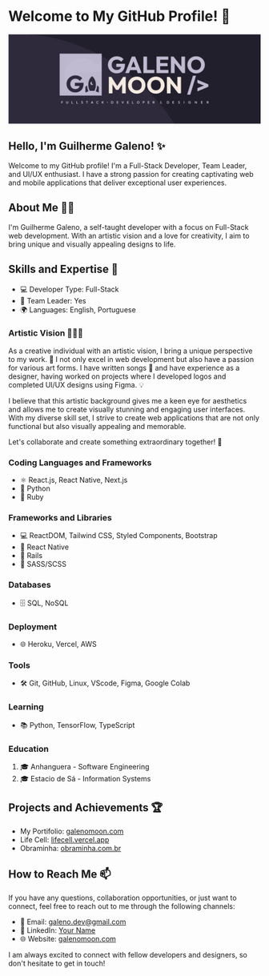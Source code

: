 # Welcome to My GitHub Profile! 👋

<p align="center">
  <img src="./banner.png" alt="Banner">
</p>

## Hello, I'm Guilherme Galeno! ✨

Welcome to my GitHub profile! I'm a Full-Stack Developer, Team Leader, and UI/UX enthusiast. I have a strong passion for creating captivating web and mobile applications that deliver exceptional user experiences.

## About Me 🙋‍♂️

I'm Guilherme Galeno, a self-taught developer with a focus on Full-Stack web development. With an artistic vision and a love for creativity, I aim to bring unique and visually appealing designs to life.

## Skills and Expertise 🚀

- 💻 Developer Type: Full-Stack
- 🎯 Team Leader: Yes
- 🌍 Languages: English, Portuguese

### Artistic Vision 🎨✨🎵

As a creative individual with an artistic vision, I bring a unique perspective to my work. 🎨 I not only excel in web development but also have a passion for various art forms. I have written songs 🎵 and have experience as a designer, having worked on projects where I developed logos and completed UI/UX designs using Figma. 💡

I believe that this artistic background gives me a keen eye for aesthetics and allows me to create visually stunning and engaging user interfaces. With my diverse skill set, I strive to create web applications that are not only functional but also visually appealing and memorable.

Let's collaborate and create something extraordinary together! 🚀

### Coding Languages and Frameworks

- ⚛️ React.js, React Native, Next.js
- 🐍 Python
- 💎 Ruby

### Frameworks and Libraries

- 💻 ReactDOM, Tailwind CSS, Styled Components, Bootstrap
- 📱 React Native
- 🚂 Rails
- 🎨 SASS/SCSS

### Databases

- 🗄️ SQL, NoSQL

### Deployment

- 🌐 Heroku, Vercel, AWS

### Tools

- 🛠️ Git, GitHub, Linux, VScode, Figma, Google Colab

### Learning

- 📚 Python, TensorFlow, TypeScript

### Education

1. 🎓 Anhanguera - Software Engineering
2. 🎓 Estacio de Sá - Information Systems

## Projects and Achievements 🏆

- My Portifolio: [galenomoon.com](https://galenomoon.com)
- Life Cell: [lifecell.vercel.app](https://lifecell.vercel.app/)
- Obraminha: [obraminha.com.br](https://www.obraminha.com.br)

## How to Reach Me 📫

If you have any questions, collaboration opportunities, or just want to connect, feel free to reach out to me through the following channels:

- 📧 Email: galeno.dev@gmail.com
- 💼 LinkedIn: [Your Name](https://www.linkedin.com/in/guilherme-galeno-sena)
- 🌐 Website: [galenomoon.com](https://galenomoon.com)

I am always excited to connect with fellow developers and designers, so don't hesitate to get in touch!

